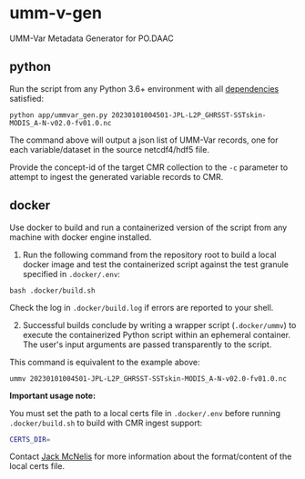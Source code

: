 # umm-v-gen
UMM-Var Metadata Generator for PO.DAAC

## python

Run the script from any Python 3.6+ environment with all [dependencies](app/requirements.txt) satisfied:
```shell
python app/ummvar_gen.py 20230101004501-JPL-L2P_GHRSST-SSTskin-MODIS_A-N-v02.0-fv01.0.nc
```

The command above will output a json list of UMM-Var records, one for each variable/dataset in the source netcdf4/hdf5 file.

Provide the concept-id of the target CMR collection to the `-c` parameter to attempt to ingest the generated variable records to CMR.

## docker

Use docker to build and run a containerized version of the script from any machine with docker engine installed.

1. Run the following command from the repository root to build a local docker image and test the containerized script against the test granule specified in `.docker/.env`:
```shell
bash .docker/build.sh
```
Check the log in `.docker/build.log` if errors are reported to your shell.

2. Successful builds conclude by writing a wrapper script (`.docker/ummv`) to execute the containerized Python script within an ephemeral container. The user's input arguments are passed transparently to the script.

This command is equivalent to the example above:

```shell
ummv 20230101004501-JPL-L2P_GHRSST-SSTskin-MODIS_A-N-v02.0-fv01.0.nc
```

__Important usage note:__

You must set the path to a local certs file in `.docker/.env` before running `.docker/build.sh` to build with CMR ingest support:
```bash
CERTS_DIR=
```
Contact [Jack McNelis](jmcnelis@jpl.nasa.gov) for more information about the format/content of the local certs file.
